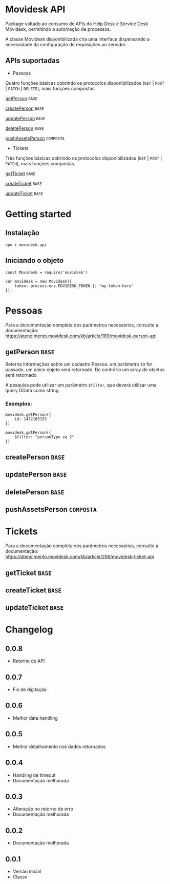 # Movidesk API

Package voltado ao consumo de APIs do Help Desk e Service Desk Movidesk, permitindo a automação de processos. 

A classe Movidesk disponibilizada cria uma interface dispensando a necessidade da configuração de requisições ao servidor.

## APIs suportadas

- Pessoas

Quatro funções básicas cobrindo os protocolos disponibilizados (`GET` | `POST` | `PATCH` | `DELETE`), mais funções compostas.

[getPerson](#getPerson) `BASE`

[createPerson](#createPerson) `BASE`

[updatePerson](#updatePerson) `BASE`

[deletePerson](#deletePerson) `BASE`

[pushAssetsPerson](#pushAssetsPerson) `COMPOSTA`

- Tickets

Três funções básicas cobrindo os protocolos disponibilizados (`GET` | `POST` | `PATCH`), mais funções compostas.

[getTicket](#getTicket) `BASE`

[createTicket](#createTicket) `BASE`

[updateTicket](#updateTicket) `BASE`

# Getting started

## Instalação

```
npm i movidesk-api
```

## Iniciando o objeto
```
const Movidesk = require('movidesk')

var movidesk = new Movidesk({
	token: process.env.MOVIDESK_TOKEN || "my-token-here"
});
```

# Pessoas

Para a documentação completa dos parâmetros necessários, consulte a documentação:
https://atendimento.movidesk.com/kb/article/189/movidesk-person-api

## getPerson `BASE`

Retorna informações sobre um cadastro Pessoa. um parâmetro `ID` for passado, um único objeto será retornado. Do contrário um array de objetos será retornado.

A pesquisa pode utilizar um parâmetro `$filter`, que deverá utilizar uma query OData como string. 

### Exemplos:
```
movidesk.getPerson({
	id: 1472165153
})
```

```
movidesk.getPerson({
	$filter: "personType eq 2"
})
```

## createPerson `BASE`

## updatePerson `BASE`

## deletePerson `BASE`

## pushAssetsPerson `COMPOSTA`

# Tickets

Para a documentação completa dos parâmetros necessários, consulte a documentação:
https://atendimento.movidesk.com/kb/article/256/movidesk-ticket-api

## getTicket `BASE`

## createTicket `BASE`

## updateTicket `BASE`

# Changelog

## 0.0.8

- Retorno de API

## 0.0.7

- Fix de digitação

## 0.0.6

- Melhor data handling

## 0.0.5

- Melhor detalhamento nos dados retornados

## 0.0.4

- Handling de timeout
- Documentação melhorada

## 0.0.3

- Alteração no retorno de erro
- Documentação melhorada

## 0.0.2

- Documentação melhorada

## 0.0.1

- Versão inicial
- Classe 